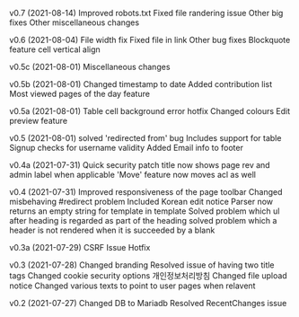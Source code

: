 v0.7 (2021-08-14)
Improved robots.txt
Fixed file randering issue
Other big fixes
Other miscellaneous changes

v0.6 (2021-08-04)
File width fix
Fixed file in link
Other bug fixes
Blockquote feature
cell vertical align

v0.5c (2021-08-01)
Miscellaneous changes

v0.5b (2021-08-01)
Changed timestamp to date
Added contribution list
Most viewed pages of the day feature

v0.5a (2021-08-01)
Table cell background error hotfix
Changed colours
Edit preview feature

v0.5 (2021-08-01)
solved 'redirected from' bug
Includes support for table 
Signup checks for username validity
Added Email info to footer

v0.4a (2021-07-31)
Quick security patch
title now shows page rev and admin label when applicable
'Move' feature now moves acl as well

v0.4 (2021-07-31)
Improved responsiveness of the page toolbar
Changed misbehaving #redirect problem
Included Korean edit notice
Parser now returns an empty string for template in template
Solved problem which ul after heading is regarded as part of the heading
solved problem which a header is not rendered when it is succeeded by a blank

v0.3a (2021-07-29)
CSRF Issue Hotfix

v0.3 (2021-07-28)
Changed branding
Resolved issue of having two title tags
Changed cookie security options
개인정보처리방침
Changed file upload notice
Changed various texts to point to user pages when relavent

v0.2 (2021-07-27)
Changed DB to Mariadb
Resolved RecentChanges issue